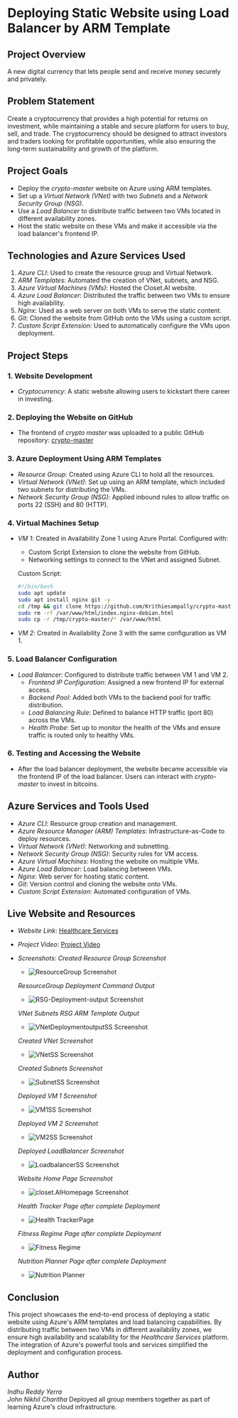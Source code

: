 # Deploying Static Website using Load Balancer by ARM Template

## Project Overview

A new digital currency that lets people send and receive money securely and privately.

## Problem Statement

Create a cryptocurrency that provides a high potential for returns on investment, while maintaining a stable and secure platform for users to buy, sell, and trade. The cryptocurrency should be designed to attract investors and traders looking for profitable opportunities, while also ensuring the long-term sustainability and growth of the platform.
## Project Goals

- Deploy the *crypto-master* website on Azure using ARM templates.
- Set up a *Virtual Network (VNet)* with two *Subnets* and a *Network Security Group (NSG)*.
- Use a *Load Balancer* to distribute traffic between two VMs located in different availability zones.
- Host the static website on these VMs and make it accessible via the load balancer's frontend IP.

## Technologies and Azure Services Used

1. *Azure CLI*: Used to create the resource group and Virtual Network.
2. *ARM Templates*: Automated the creation of VNet, subnets, and NSG.
3. *Azure Virtual Machines (VMs)*: Hosted the Closet.AI website.
4. *Azure Load Balancer*: Distributed the traffic between two VMs to ensure high availability.
5. *Nginx*: Used as a web server on both VMs to serve the static content.
6. *Git*: Cloned the website from GitHub onto the VMs using a custom script.
7. *Custom Script Extension*: Used to automatically configure the VMs upon deployment.

## Project Steps

### 1. Website Development
- *Cryptocurrency*: A static website allowing users to kickstart there career in investing.
### 2. Deploying the Website on GitHub
- The frontend of *crypto master* was uploaded to a public GitHub repository: [crypto-master](https://github.com/Krithiesampally/crypto-master.git)

### 3. Azure Deployment Using ARM Templates
- *Resource Group*: Created using Azure CLI to hold all the resources.
- *Virtual Network (VNet)*: Set up using an ARM template, which included two subnets for distributing the VMs.
- *Network Security Group (NSG)*: Applied inbound rules to allow traffic on ports 22 (SSH) and 80 (HTTP).
  
### 4. Virtual Machines Setup
- *VM 1*: Created in Availability Zone 1 using Azure Portal. Configured with:
  - Custom Script Extension to clone the website from GitHub.
  - Networking settings to connect to the VNet and assigned Subnet.
  
  Custom Script:
  ```bash
  #!/bin/bash
  sudo apt update
  sudo apt install nginx git -y
  cd /tmp && git clone https://github.com/Krithiesampally/crypto-master.git crypto-master
  sudo rm -rf /var/www/html/index.nginx-debian.html
  sudo cp -r /tmp/crypto-master/* /var/www/html
  ```
  
  

- *VM 2*: Created in Availability Zone 3 with the same configuration as VM 1.

### 5. Load Balancer Configuration
- *Load Balancer*: Configured to distribute traffic between VM 1 and VM 2.
  - *Frontend IP Configuration*: Assigned a new frontend IP for external access.
  - *Backend Pool*: Added both VMs to the backend pool for traffic distribution.
  - *Load Balancing Rule*: Defined to balance HTTP traffic (port 80) across the VMs.
  - *Health Probe*: Set up to monitor the health of the VMs and ensure traffic is routed only to healthy VMs.

### 6. Testing and Accessing the Website
- After the load balancer deployment, the website became accessible via the frontend IP of the load balancer. Users can interact with *crypto-master* to invest in bitcoins.


## Azure Services and Tools Used

- *Azure CLI*: Resource group creation and management.
- *Azure Resource Manager (ARM) Templates*: Infrastructure-as-Code to deploy resources.
- *Virtual Network (VNet)*: Networking and subnetting.
- *Network Security Group (NSG)*: Security rules for VM access.
- *Azure Virtual Machines*: Hosting the website on multiple VMs.
- *Azure Load Balancer*: Load balancing between VMs.
- *Nginx*: Web server for hosting static content.
- *Git*: Version control and cloning the website onto VMs.
- *Custom Script Extension*: Automated configuration of VMs.

## Live Website and Resources

- *Website Link*: [Healthcare Services](https://github.com/Indhu2024/Website.git)
- *Project Video*: [Project Video](https://drive.google.com/file/d/1RyNTaPkZvLWLOdgI584FnFTLeZhatIZL/view?usp=drive_link)
- *Screenshots*:
  *Created Resource Group Screenshot*
  - ![ResourceGroup Screenshot](ProjectScreenshots/ResourceGroupSS.png)
    
  *ResourceGroup Deployment Command Output*
  - ![RSG-Deployment-output Screenshot](ProjectScreenshots/RSG-Deployment-output.png)

  *VNet Subnets RSG ARM Template Output*
  - ![VNetDeploymentoutputSS Screenshot](ProjectScreenshots/VNetDeploymentoutputSS.png)

   *Created VNet Screenshot* 
  - ![VNetSS Screenshot](ProjectScreenshots/SubnetSS.png)

  *Created Subnets Screenshot*
  - ![SubnetSS Screenshot](./ProjectScreenshots/SubnetSS.png)

   *Deployed VM 1 Screenshot*
  - ![VM1SS Screenshot](./ProjectScreenshots/VM1SS.png)

  *Deployed VM 2 Screenshot*
  - ![VM2SS Screenshot](./ProjectScreenshots/VM2SS.png)

  *Deployed LoadBalancer Screenshot*
  - ![LoadbalancerSS Screenshot](./ProjectScreenshots/LoadbalancerSS.png)

  *Website Home Page Screenshot*
  - ![closet.AIHomepage Screenshot](ProjectScreenshots/HomePage.png)

  *Health Tracker Page after complete Deployment*
  - ![Health TrackerPage ](ProjectScreenshots/Healthtracker.png)

  *Fitness Regime Page after complete Deployment*
  - ![Fitness Regime](ProjectScreenshots/FitnessRegime.png)

  *Nutrition Planner  Page after complete Deployment*
  - ![Nutrition Planner ](ProjectScreenshots/NutritionPlanner.png)


## Conclusion

This project showcases the end-to-end process of deploying a static website using Azure's ARM templates and load balancing capabilities. By distributing traffic between two VMs in different availability zones, we ensure high availability and scalability for the *Healthcare Services* platform. The integration of Azure's powerful tools and services simplified the deployment and configuration process.

## Author

*Indhu Reddy Yerra*  
*John Nikhil*
*Charitha*
Deployed all group members together as part of learning Azure's cloud infrastructure.

